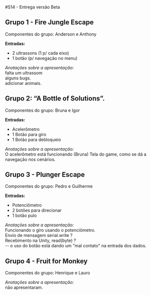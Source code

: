 #S14 - Entrega versão Beta



## Grupo 1 - Fire Jungle Escape

Componentes do grupo: Anderson e Anthony

**Entradas:**  

* 2 ultrassons (1 p/ cada eixo)  
* 1 botão (p/ navegação no menu)


_Anotações sobre a apresentação:_  
falta um ultrassom  
alguns bugs.  
adicionar animais.  



## Grupo 2: “A Bottle of Solutions”. 

Componentes do grupo: Bruna e Igor

**Entradas:**

* Acelerômetro  
* 1 Botão para giro  
* 1 Botão para debloqueio

_Anotações sobre a apresentação:_  
O acelerômetro está funcionando (Bruna)
Tela do game, como se dá a navegação nos cenários.


## Grupo 3 - Plunger Escape

Componentes do grupo: Pedro e Guilherme

**Entradas:**  

* Potenciômetro   
* 2 botões para direcionar  
* 1 botão pulo

_Anotações sobre a apresentação:_  
Funcionando o giro usando o potenciômetro.  
Envio de mensagem serial.write ?  
Recebimento na Unity, read(byte) ?  
-- o uso do botão está dando um "mal contato" na entrada dos dados.



## Grupo 4 - Fruit for Monkey

Componentes do grupo: Henrique e Lauro

_Anotações sobre a apresentação:_  
não apresentaram.
